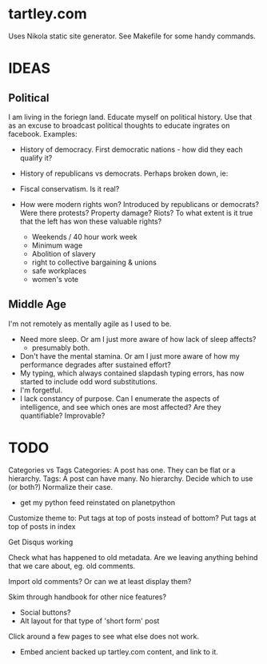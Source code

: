 # tartley.com

Uses Nikola static site generator.
See Makefile for some handy commands.

# IDEAS

## Political

I am living in the foriegn land. Educate myself on political history.
Use that as an excuse to broadcast political thoughts to educate ingrates
on facebook. Examples:

* History of democracy. First democratic nations - how did they each qualify it?

* History of republicans vs democrats. Perhaps broken down, ie:

* Fiscal conservatism. Is it real?

* How were modern rights won? Introduced by republicans or democrats?
  Were there protests? Property damage? Riots?
  To what extent is it true that the left has won these valuable rights?
  * Weekends / 40 hour work week
  * Minimum wage
  * Abolition of slavery
  * right to collective bargaining & unions
  * safe workplaces
  * women's vote

## Middle Age

I'm not remotely as mentally agile as I used to be.
* Need more sleep. Or am I just more aware of how lack of sleep affects?
  - presumably both.
* Don't have the mental stamina. Or am I just more aware of how my performance
  degrades after sustained effort?
* My typing, which always contained slapdash typing errors, has now started to
  include odd word substitutions.
* I'm forgetful.
* I lack constancy of purpose. Can I enumerate the aspects of intelligence, and
  see which ones are most affected? Are they quantifiable? Improvable?

# TODO

Categories vs Tags
Categories: A post has one. They can be flat or a hierarchy.
Tags: A post can have many. No hierarchy.
Decide which to use (or both?)
Normalize their case.

* get my python feed reinstated on planetpython

Customize theme to:
    Put tags at top of posts instead of bottom?
    Put tags at top of posts in index

Get Disqus working

Check what has happened to old metadata.
Are we leaving anything behind that we care about, eg. old comments.

Import old comments? Or can we at least display them?

Skim through handbook for other nice features?
* Social buttons?
* Alt layout for that type of 'short form' post

Click around a few pages to see what else does not work.

* Embed ancient backed up tartley.com content, and link to it.

